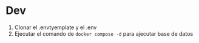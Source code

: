 # Dev
1. Clonar el .envtyemplate y el .env
2. Ejecutar el comando de `docker compose -d` para ajecutar base de datos 